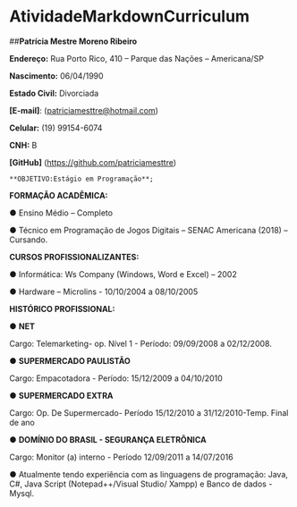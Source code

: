 # AtividadeMarkdownCurriculum

##**Patrícia Mestre Moreno Ribeiro**

**Endereço:** Rua Porto Rico, 410 – Parque das Nações – Americana/SP

**Nascimento:** 06/04/1990

**Estado Civil:** Divorciada

**[E-mail]**: (patriciamesttre@hotmail.com)

**Celular:** (19) 99154-6074

**CNH:** B

**[GitHub]** (https://github.com/patriciamesttre)

```
**OBJETIVO:Estágio em Programação**;
```

**FORMAÇÃO ACADÊMICA:**

● Ensino Médio – Completo

● Técnico em Programação de Jogos Digitais – SENAC Americana (2018) – Cursando.

**CURSOS PROFISSIONALIZANTES:**

● Informática: Ws Company (Windows, Word e Excel) – 2002

● Hardware – Microlins - 10/10/2004 a 08/10/2005

**HISTÓRICO PROFISSIONAL:**

● **NET**

Cargo: Telemarketing- op. Nível 1 - Período: 09/09/2008 a 02/12/2008.

● **SUPERMERCADO PAULISTÃO**

Cargo: Empacotadora - Período: 15/12/2009 a 04/10/2010

● **SUPERMERCADO EXTRA**

Cargo: Op. De Supermercado- Período 15/12/2010 a 31/12/2010-Temp. Final de ano

● **DOMÍNIO DO BRASIL - SEGURANÇA ELETRÔNICA**

Cargo: Monitor (a) interno - Período 12/09/2011 a 14/07/2016

● Atualmente tendo experiência com as linguagens de programação: Java, C#, Java Script (Notepad++/Visual Studio/ Xampp) e Banco de dados - Mysql.
